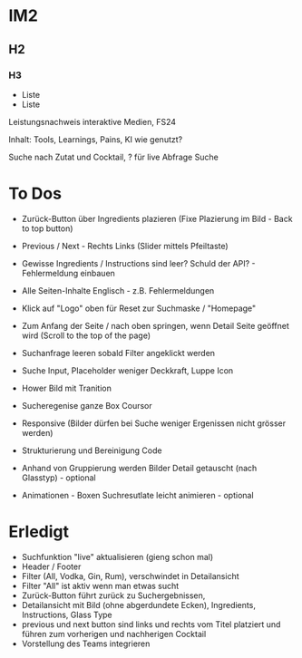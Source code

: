 # IM2
## H2
### H3
- Liste
- Liste

 Leistungsnachweis interaktive Medien, FS24

Inhalt: Tools, Learnings, Pains, KI wie genutzt? 

Suche nach Zutat und Cocktail, ? für live Abfrage Suche

# To Dos
- Zurück-Button über Ingredients plazieren (Fixe Plazierung im Bild - Back to top button)
- Previous / Next - Rechts Links (Slider mittels Pfeiltaste)
- Gewisse Ingredients / Instructions sind leer? Schuld der API? - Fehlermeldung einbauen
- Alle Seiten-Inhalte Englisch - z.B. Fehlermeldungen
- Klick auf "Logo" oben für Reset zur Suchmaske / "Homepage"
- Zum Anfang der Seite / nach oben springen, wenn Detail Seite geöffnet wird (Scroll to the top of the page)
- Suchanfrage leeren sobald Filter angeklickt werden

- Suche Input, Placeholder weniger Deckkraft, Luppe Icon
- Hower Bild mit Tranition
- Sucheregenise ganze Box Coursor
- Responsive (Bilder dürfen bei Suche weniger Ergenissen nicht grösser werden)

- Strukturierung und Bereinigung Code

- Anhand von Gruppierung werden Bilder Detail getauscht (nach Glasstyp) - optional
- Animationen - Boxen Suchresutlate leicht animieren - optional


# Erledigt
- Suchfunktion "live" aktualisieren (gieng schon mal)
- Header / Footer
- Filter (All, Vodka, Gin, Rum), verschwindet in Detailansicht
- Filter "All" ist aktiv wenn man etwas sucht
- Zurück-Button führt zurück zu Suchergebnissen,
- Detailansicht mit Bild (ohne abgerdundete Ecken), Ingredients, Instructions, Glass Type
- previous und next button sind links und rechts vom Titel platziert und führen zum vorherigen und nachherigen Cocktail
- Vorstellung des Teams integrieren